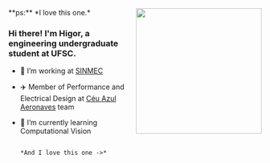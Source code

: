 <img align="right" height="250" src="https://github.com/Higor0227/Higor0227/assets/59446579/de487e40-66a8-40aa-beb3-59777798eff7" />
**ps:** *I love this one.*

### Hi there! I'm Higor, a engineering undergraduate student at UFSC.

- 🔭 I’m working at [SINMEC](https://github.com/sinmec)
- ✈️ Member of Performance and Electrical Design at [Céu Azul Aeronaves](https://github.com/CeuAzul) team
- 🌱 I’m currently learning Computational Vision</p>

                                                                                  *And I love this one ->*
